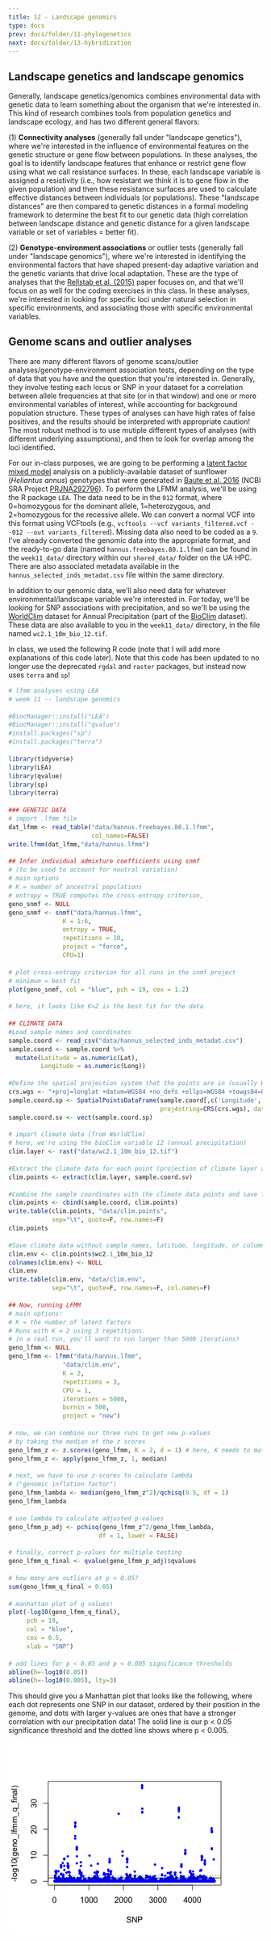 ```yaml
---
title: 12 - Landscape genomics
type: docs
prev: docs/folder/11-phylogenetics
next: docs/folder/13-hybridization
---
```


## Landscape genetics and landscape genomics
Generally, landscape genetics/genomics combines environmental data with genetic data to learn something about the organism that we're interested in. This kind of research combines tools from population genetics and landscape ecology, and has two different general flavors:

(1) **Connectivity analyses** (generally fall under "landscape genetics"), where we're interested in the influence of environmental features on the genetic structure or gene flow between populations. In these analyses, the goal is to identify landscape features that enhance or restrict gene flow using what we call resistance surfaces. In these, each landscape variable is assigned a resistivity (i.e., how resistant we think it is to gene flow in the given population) and then these resistance surfaces are used to calculate effective distances between individuals (or populations). These "landscape distances" are then compared to genetic distances in a formal modeling framework to determine the best fit to our genetic data (high correlation between landscape distance and genetic distance for a given landscape variable or set of variables = better fit).

(2) **Genotype-environment associations** or outlier tests (generally fall under "landscape genomics"), where we're interested in identifying the environmental factors that have shaped present-day adaptive variation and the genetic variants that drive local adaptation. These are the type of analyses that the [Rellstab et al. (2015)](https://doi.org/0.1111/mec.13322) paper focuses on, and that we'll focus on as well for the coding exercises in this class. In these analyses, we're interested in looking for specific loci under natural selection in specific environments, and associating those with specific environmental variables.

## Genome scans and outlier analyses
There are many different flavors of genome scans/outlier analyses/genotype-environment association tests, depending on the type of data that you have and the question that you're interested in. Generally, they involve testing each locus or SNP in your dataset for a correlation between allele frequencies at that site (or in that window) and one or more environmental variables of interest, while accounting for background population structure. These types of analyses can have high rates of false positives, and the results should be interpreted with appropriate caution! The most robust method is to use mutiple different types of analyses (with different underlying assumptions), and then to look for overlap among the loci identified.

For our in-class purposes, we are going to be performing a [latent factor mixed model](https://doi.org/10.1093/molbev/mst063) analysis on a publicly-available dataset of sunflower (*Heliantus annus*) genotypes that were generated in [Baute et al. 2016](https://doi.org/10.3732/ajb.1600295) (NCBI SRA Project [PRJNA292796](https://www.ncbi.nlm.nih.gov/bioproject/PRJNA292796)). To perform the LFMM analysis, we'll be using the R package `LEA`. The data need to be in the `012` format, where 0=homozygous for the dominant allele, 1=heterozygous, and 2=homozygous for the recessive allele. We can convert a normal VCF into this format using VCFtools (e.g., `vcftools --vcf variants_filtered.vcf --012 --out variants_filtered`). Missing data also need to be coded as a `9`. I've already converted the genomic data into the appropriate format, and the ready-to-go data (named `hannus.freebayes.80.1.lfmm`) can be found in the `week11_data/` directory within our `shared_data/` folder on the UA HPC. There are also associated metadata available in the `hannus_selected_inds_metadat.csv` file within the same directory.

In addition to our genomic data, we'll also need data for whatever environmental/landscape variable we're interested in. For today, we'll be looking for SNP associations with precipitation, and so we'll be using the [WorldClim](https://www.worldclim.org/data/index.html) dataset for Annual Precipitation (part of the [BioClim](https://www.worldclim.org/data/bioclim.html) dataset). These data are also available to you in the `week11_data/` directory, in the file named `wc2.1_10m_bio_12.tif`.

In class, we used the following R code (note that I will add more explanations of this code later). Note that this code has been updated to no longer use the deprecated `rgdal` and `raster` packages, but instead now uses `terra` and `sp`!

```r
# lfmm analyses using LEA
# week 11 -- landscape genomics

#BiocManager::install("LEA")
#BiocManager::install("qvalue")
#install.packages("sp") 
#install.packages("terra")

library(tidyverse)
library(LEA)
library(qvalue)
library(sp)
library(terra)

### GENETIC DATA
# import .lfmm file
dat_lfmm <- read_table("data/hannus.freebayes.80.1.lfmm",
                       col_names=FALSE)
write.lfmm(dat_lfmm,"data/hannus.lfmm")

## Infer individual admixture coefficients using snmf
# (to be used to account for neutral variation)
# main options 
# K = number of ancestral populations 
# entropy = TRUE computes the cross-entropy criterion, 
geno_snmf <- NULL
geno_snmf <- snmf("data/hannus.lfmm", 
               K = 1:6, 
               entropy = TRUE, 
               repetitions = 10,
               project = "force",
               CPU=1)
               
# plot cross-entropy criterion for all runs in the snmf project 
# minimum = best fit
plot(geno_snmf, col = "blue", pch = 19, cex = 1.2)

# here, it looks like K=2 is the best fit for the data

## CLIMATE DATA
#Load sample names and coordinates
sample.coord <- read_csv("data/hannus_selected_inds_metadat.csv")
sample.coord <- sample.coord %>%
  mutate(Latitude = as.numeric(Lat),
         Longitude = as.numeric(Long))

#Define the spatial projection system that the points are in (usually WGS84)
crs.wgs <- "+proj=longlat +datum=WGS84 +no_defs +ellps=WGS84 +towgs84=0,0,0"  
sample.coord.sp <- SpatialPointsDataFrame(sample.coord[,c('Longitude','Latitude')], 
                                          proj4string=CRS(crs.wgs), data=sample.coord)
sample.coord.sv <- vect(sample.coord.sp)

# import climate data (from WorldClim)
# here, we're using the bioClim variable 12 (annual precipitation)
clim.layer <- rast("data/wc2.1_10m_bio_12.tif")

#Extract the climate data for each point (projection of climate layer and coordinates must match)
clim.points <- extract(clim.layer, sample.coord.sv) 

#Combine the sample coordinates with the climate data points and save for use with GF tomorrow
clim.points <- cbind(sample.coord, clim.points)  
write.table(clim.points, "data/clim.points", 
            sep="\t", quote=F, row.names=F)  
clim.points 

#Save climate data without sample names, latitude, longitude, or column names for LFMM
clim.env <- clim.points$wc2.1_10m_bio_12
colnames(clim.env) <- NULL
clim.env
write.table(clim.env, "data/clim.env", 
            sep="\t", quote=F, row.names=F, col.names=F) 

## Now, running LFMM
# main options: 
# K = the number of latent factors
# Runs with K = 2 using 3 repetitions.
# in a real run, you'll want to run longer than 5000 iterations!
geno_lfmm <- NULL
geno_lfmm <- lfmm("data/hannus.lfmm", 
               "data/clim.env", 
               K = 2, 
               repetitions = 3, 
               CPU = 1,
               iterations = 5000,
               burnin = 500, 
               project = "new")

# now, we can combine our three runs to get new p-values
# by taking the median of the z scores
geno_lfmm_z <- z.scores(geno_lfmm, K = 2, d = 1) # here, K needs to match your chosen K above
geno_lfmm_z <- apply(geno_lfmm_z, 1, median)

# next, we have to use z-scores to calculate lambda 
# ("genomic inflation factor")
geno_lfmm_lambda <- median(geno_lfmm_z^2)/qchisq(0.5, df = 1)
geno_lfmm_lambda

# use lambda to calculate adjusted p-values
geno_lfmm_p_adj <- pchisq(geno_lfmm_z^2/geno_lfmm_lambda, 
                         df = 1, lower = FALSE)

# finally, correct p-values for multiple testing
geno_lfmm_q_final <- qvalue(geno_lfmm_p_adj)$qvalues

# how many are outliers at p < 0.05?
sum(geno_lfmm_q_final < 0.05)

# manhattan plot of q values!
plot(-log10(geno_lfmm_q_final), 
     pch = 19, 
     col = "blue", 
     cex = 0.5, 
     xlab = "SNP")

# add lines for p < 0.05 and p < 0.005 significance thresholds
abline(h=-log10(0.05))
abline(h=-log10(0.005), lty=3)
```
This should give you a Manhattan plot that looks like the following, where each dot represents one SNP in our dataset, ordered by their position in the genome, and dots with larger y-values are ones that have a stronger correlation with our precipitation data! The solid line is our p < 0.05 significance threshold and the dotted line shows where p < 0.005.

![Figure showing a Manhattan plot of LFMM results.](https://github.com/jessicarick/bioinformatics-for-conservation/blob/7ec0ccaf3ec08080ec80200a03360c26a1678c1f/content/img/lfmm_manhattan_example.png)
